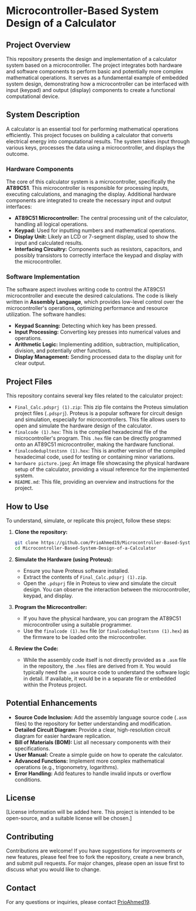 # Microcontroller-Based System Design of a Calculator

## Project Overview

This repository presents the design and implementation of a calculator system based on a microcontroller. The project integrates both hardware and software components to perform basic and potentially more complex mathematical operations. It serves as a fundamental example of embedded system design, demonstrating how a microcontroller can be interfaced with input (keypad) and output (display) components to create a functional computational device.

## System Description

A calculator is an essential tool for performing mathematical operations efficiently. This project focuses on building a calculator that converts electrical energy into computational results. The system takes input through various keys, processes the data using a microcontroller, and displays the outcome.

### Hardware Components

The core of this calculator system is a microcontroller, specifically the **AT89C51**. This microcontroller is responsible for processing inputs, executing calculations, and managing the display. Additional hardware components are integrated to create the necessary input and output interfaces:

-   **AT89C51 Microcontroller:** The central processing unit of the calculator, handling all logical operations.
-   **Keypad:** Used for inputting numbers and mathematical operations.
-   **Display Unit:** Likely an LCD or 7-segment display, used to show the input and calculated results.
-   **Interfacing Circuitry:** Components such as resistors, capacitors, and possibly transistors to correctly interface the keypad and display with the microcontroller.

### Software Implementation

The software aspect involves writing code to control the AT89C51 microcontroller and execute the desired calculations. The code is likely written in **Assembly Language**, which provides low-level control over the microcontroller's operations, optimizing performance and resource utilization. The software handles:

-   **Keypad Scanning:** Detecting which key has been pressed.
-   **Input Processing:** Converting key presses into numerical values and operations.
-   **Arithmetic Logic:** Implementing addition, subtraction, multiplication, division, and potentially other functions.
-   **Display Management:** Sending processed data to the display unit for clear output.

## Project Files

This repository contains several key files related to the calculator project:

-   `Final_Calc.pdsprj (1).zip`: This zip file contains the Proteus simulation project files (`.pdsprj`). Proteus is a popular software for circuit design and simulation, especially for microcontrollers. This file allows users to open and simulate the hardware design of the calculator.
-   `finalcode (1).hex`: This is the compiled hexadecimal file of the microcontroller's program. This `.hex` file can be directly programmed onto an AT89C51 microcontroller, making the hardware functional.
-   `finalcodedupltestsnn (1).hex`: This is another version of the compiled hexadecimal code, used for testing or containing minor variations.
-   `hardware picture.jpeg`: An image file showcasing the physical hardware setup of the calculator, providing a visual reference for the implemented system.
-   `README.md`: This file, providing an overview and instructions for the project.

## How to Use

To understand, simulate, or replicate this project, follow these steps:

1.  **Clone the repository:**
    ```bash
    git clone https://github.com/PrioAhmed19/Microcontroller-Based-System-Design-of-a-Calculator.git
    cd Microcontroller-Based-System-Design-of-a-Calculator
    ```

2.  **Simulate the Hardware (using Proteus):**
    -   Ensure you have Proteus software installed.
    -   Extract the contents of `Final_Calc.pdsprj (1).zip`.
    -   Open the `.pdsprj` file in Proteus to view and simulate the circuit design. You can observe the interaction between the microcontroller, keypad, and display.

3.  **Program the Microcontroller:**
    -   If you have the physical hardware, you can program the AT89C51 microcontroller using a suitable programmer.
    -   Use the `finalcode (1).hex` file (or `finalcodedupltestsnn (1).hex`) as the firmware to be loaded onto the microcontroller.

4.  **Review the Code:**
    -   While the assembly code itself is not directly provided as a `.asm` file in the repository, the `.hex` files are derived from it. You would typically need the `.asm` source code to understand the software logic in detail. If available, it would be in a separate file or embedded within the Proteus project.

## Potential Enhancements

-   **Source Code Inclusion:** Add the assembly language source code (`.asm` files) to the repository for better understanding and modification.
-   **Detailed Circuit Diagram:** Provide a clear, high-resolution circuit diagram for easier hardware replication.
-   **Bill of Materials (BOM):** List all necessary components with their specifications.
-   **User Manual:** Create a simple guide on how to operate the calculator.
-   **Advanced Functions:** Implement more complex mathematical operations (e.g., trigonometry, logarithms).
-   **Error Handling:** Add features to handle invalid inputs or overflow conditions.

## License

[License information will be added here. This project is intended to be open-source, and a suitable license will be chosen.]

## Contributing

Contributions are welcome! If you have suggestions for improvements or new features, please feel free to fork the repository, create a new branch, and submit pull requests. For major changes, please open an issue first to discuss what you would like to change.

## Contact

For any questions or inquiries, please contact [PrioAhmed19](https://github.com/PrioAhmed19).


